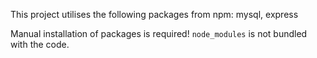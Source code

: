 This project utilises the following packages from npm: mysql, express

Manual installation of packages is required! `node_modules` is not bundled with the code.